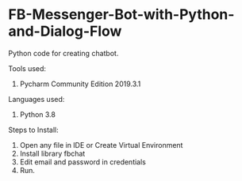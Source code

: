 # FB-Messenger-Bot-with-Python-and-Dialog-Flow

Python code for creating chatbot.

Tools used:
1. Pycharm Community Edition 2019.3.1

Languages used:
1. Python 3.8

Steps to Install:
1. Open any file in IDE or Create Virtual Environment
2. Install library fbchat
3. Edit email and password in credentials
4. Run.

